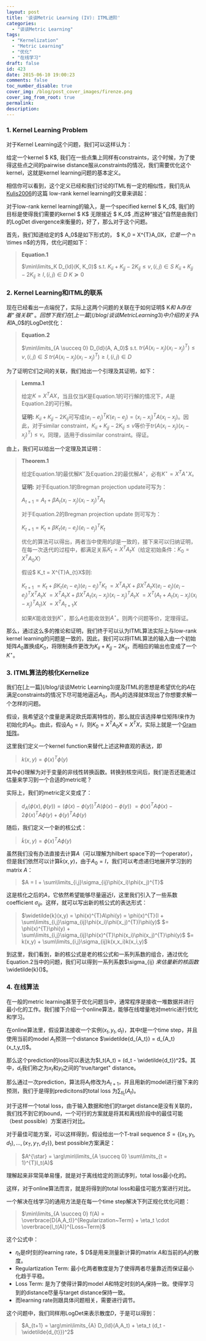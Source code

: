 ```yaml
---
layout: post
title: '谈谈Metric Learning (IV): ITML进阶'
categories:
  - "谈谈Metric Learning"
tags:
  - "Kernelization"
  - "Metric Learning"
  - "优化"
  - "在线学习"
draft: false
id: 423
date: 2015-06-10 19:00:23
comments: false
toc_number_disable: true
cover_img: /blog/post_cover_images/firenze.png
cover_img_from_root: true
permalink:
description:
---
```


### 1. Kernel Learning Problem

对于Kernel Learning这个问题，我们可以这样认为：

给定一个kernel $ K$, 我们在一些点集上同样有constraints，这个时候，为了使得这些点之间的pairwise distance服从constraints的情况，我们需要优化这个kernel，这就是kernel learning问题的基本定义。

相信你可以看到，这个定义已经和我们讨论的ITML有一定的相似性，我们先从[Kulis2006](http://dl.acm.org/citation.cfm?id=1143908)的这篇 low-rank kernel learning的文章来讲起：

对于low-rank kernel learning的输入，是一个specified kernel $ K_0$, 我们的目标是使得我们需要的kernel $ K$ 无限接近 $ K_0$ ,而这种“接近”自然是由我们的LogDet divergence来衡量的，好了，那么对于这个问题。

首先，我们知道给定的$ A_0$是如下形式的， $ K_0 = X^{T}A_0X$，它是一个$ n \times n$的方阵，优化问题如下：

> **Equation.1**
>
> $\min\limits_K D_{ld}(K, K_0)$
> $\text{s.t.}$
> $K_{ii} + K_{jj} - 2K_{ij} \leq v, (i,j) \in S$
> $K_{ii} + K_{jj} - 2K_{ij} \geq l, (i,j) \in D$
> $K \succeq 0$

### 2. Kernel Learning和ITML的联系

现在已经看出一点端倪了，实际上这两个问题的关联在于如何证明$ K$和$ A$存在着“强关联”。回想下我们在[上一篇](/blog/谈谈Metric Learning3)中介绍的关于$A$和$A_0$的LogDet优化：

> **Equation.2**
>
> $\min\limits_{A \succeq 0} D_{ld}(A, A_0)$
> $\text{s.t.}$
> $tr(A(x_i - x_j)(x_i - x_j)^{T}) \leq v, (i,j) \in S$
> $tr(A(x_i - x_j)(x_i - x_j)^{T}) \geq l, (i,j) \in D$

为了证明它们之间的关联，我们给出一个引理及其证明，如下：

> **Lemma.1**
>
> 给定$K = X^{T}AX$，当且仅当$K$是Equation.1的可行解的情况下，$A$是Equation.2的可行解。
>
>
> **证明:** $K_{ii} + K_{jj} - 2K_{ij}$可写成$(e_i - e_j)^{T}K(e_i - e_j) = (x_i - x_j)^{T}A(x_i - x_j)$。因此，对于similar constraint，$K_{ii} + K_{jj} - 2K_{ij} \leq v$等价于$tr(A(x_i - x_j)(x_i-x_j)^{T}) \leq v$。同理，适用于dissimilar constraint。得证。

由上，我们可以给出一个定理及其证明：

> **Theorem.1**
>
> 给定Equation.1的最优解$K^{\star}$及Equation.2的最优解$A^{\star}$，必有$K^{\star} = X^{T}A^{\star}X$。
>
> **证明:** 对于Equation.1的Bregman projection update可写为：
>
> $A_{t+1} = A_{t} + \beta A_{t}(x_i - x_j)(x_i - x_j)^{T}A_{t}$
>
> 对于Equation.2的Bregman projection update 则可写为：
>
> $K_{t+1} = K_{t} + \beta K_{t}(e_i - e_j)(e_i - e_j)^{T}K_{t}$
>
> 优化的算法可以得出，两者当中使用的$\beta$是一致的，接下来可以归纳证明，在每一次迭代的过程中，都满足关系$K_t = X^{T}A_{t}X$（给定初始条件：$K_0 = X^{T}A_{0}X$）
>
> 假设$ K_t = X^{T}A_{t}X$则:
>
> $K_{t+1}$
> $= K_{t} + \beta K_{t}(e_i - e_j)(e_i - e_j)^{T}K_{t}$
> $= X^{T}A_{t}X + \beta X^{T}A_{t}X(e_i - e_j)(e_i - e_j)^{T}X^{T}A_{t}X$
> $= X^{T}A_{t}X + \beta X^{T}A_{t}(x_i - x_j)(x_i - x_j)^{T}A_{t}X$
> $= X^{T}(A_{t} + A_{t}(x_i - x_j)(x_i - x_j)^{T}A_{t})X$
> $= X^{T}A_{t+1}X$
>
> 如果$K$能收敛到$K^{\star}$，那么$A$也能收敛到$A^{\star}$。则两个问题等价，定理得证。

那么，通过这么多的推论和证明，我们终于可以认为ITML算法实际上与low-rank kernel learning的问题是一致的，因此，我们可以将ITML算法的输入由一个初始矩阵$A_0$置换成$K_0$，将限制条件更改为$K_{ii} + K_{jj} - 2K_{ij}$，而相应的输出也变成了一个$K^{\star}$。

### 3. ITML算法的核化Kernelize

我们在[上一篇](/blog/谈谈Metric Learning3)提及ITML的思想是希望优化的$A$在满足constraints的情况下尽可能地逼近$A_0$，而$A_0$的选择就体现出了你想要求解一个怎样的问题。

假设，我希望这个度量是满足欧氏距离特性的，那么就应该选择单位矩阵$I$来作为初始化的$A_0$。由此，假设$A_0 = I$，则$K_0 = X^{T}A_0X = X^{T}X$，实际上就是一个[Gram矩阵](http://en.wikipedia.org/wiki/Gramian_matrix)。

这里我们定义一个kernel function来替代上述这种直观的表达，即

> $k(x,y) = \phi(x)^{T}\phi(y)$

其中$\phi()$理解为对于变量的非线性转换函数。转换到核空间后，我们是否还能通过估量来学习到一个合适的metric呢？

实际上，我们的metric定义变成了：

> $d_A(\phi(x), \phi(y)) = (\phi(x) - \phi(y))^{T}A(\phi(x) - \phi(y))$
> $=\phi(x)^{T}A\phi(x) - 2\phi(x)^{T}A\phi(y) + \phi(y)^{T}A\phi(y)$

随后，我们定义一个新的核公式：

> $\widetilde{k}(x,y) = \phi(x)^{T}A\phi(y)$

虽然我们没有办法直接去计算$A$（可以理解为hilbert space下的一个operator），但是我们依然可以计算$\widetilde{k}(x,y)$，由于$A_0 = I$，我们可以考虑递归地展开学习到的matrix $A$：

> $A = I + \sum\limits_{i,j}\sigma_{ij}\phi(x_i)\phi(x_j)^{T}$

这是核化之后的$A$，它依然希望能够尽量逼近$I$，这里我们引入了一些系数coefficient $\sigma_{ij}$。这样，就可以写出新的核公式的表达形式：

> $\widetilde{k}(x,y) = \phi(x)^{T}A\phi(y) = \phi(x)^{T}(I + \sum\limits_{i,j}\sigma_{ij}\phi(x_i)\phi(x_j)^{T})\phi(y)$
> $= \phi(x)^{T}\phi(y) + \sum\limits_{i,j}\sigma_{ij}\phi(x)^{T}\phi(x_i)\phi(x_j)^{T}\phi(y)$
> $= k(x,y) + \sum\limits_{i,j}\sigma_{ij}k(x,x_i)k(x_i,y)$

到这里，我们看到，新的核公式是老的核公式和一系列系数的组合，通过优化Equation.2当中的问题，我们可以得到一系列系数$\sigma_{ij} $来估量新的核函数$\widetilde{k}()$。

### 4. 在线算法

在一般的metric learning甚至于优化问题当中，通常程序是接收一堆数据并进行最小化的工作。我们接下介绍一个online算法，能够在线增量地对metric进行优化和学习。

在online算法里，假设算法接收一个实例$(x_t, y_t, d_t)$，其中$t$是一个time step，并且使用当前的model $A_t$预测一个distance $\widetilde{d_{A_t}} = d_{A_t}(x_t,y_t)$。

那么这个prediction的loss可以表达为$l_t(A_t) = (d_t - \widetilde{d_t})^2$。其中，$d_t$我们称之为$x_t$和$y_t$之间的"true/target" distance。

那么通过一次prediction，算法将$A_t$修改为$A_{t+1}$，并且用新的model进行接下来的预测，我们于是得到predicitons的total loss 为$\sum_{tl_t}(A_t)$。

对于这样一个total loss，由于输入数据和他们的target distance是没有关联的，我们找不到它的bound，一个可行的方案就是将其和离线阶段中的最佳可能（best possible）方案进行对比。

对于最佳可能方案，可以这样得到，假设给出一个T-trail sequence $S = \{(x_1,y_1,d_1),\ldots,(x_T,y_T,d_T)\}$, best possible方案满足：

> $A^{\star} = \arg\min\limits_{A \succeq 0} \sum\limits_{t = 1}^{T}l_t(A)$

理解起来非常简单易懂，就是对于离线给定的测试序列，total loss最小化的。

这样，对于online算法而言，就是将得到的total loss和最佳可能方案进行对比。

一个解决在线学习的通用方法是在每一个time step解决下列正规化优化问题：

> $\min\limits_{A \succeq 0} f(A) = \overbrace{D(A,A_t)}^{Regularization~Term} + \eta_t \cdot \overbrace{l_t(A)}^{Loss~Term}$

这个公式中：
  * $\eta_t$是$t$时刻的learning rate，$ D$是用来测量新计算的matrix $A$和当前的$A_t$的散度。
  * Regulartization Term: 最小化两者散度是为了使得两者尽量靠近而保证最小化趋于平稳。
  * Loss Term: 是为了使得计算的model $A$和特定时刻的$A_t$保持一致。使得学习到的distance尽量与target distance保持一致。
  * 而learning rate则跟具体问题相关，需要进行调节。

这个问题中，我们同样用LogDet来表示散度$D$，于是可以得到：

> $A_{t+1} = \arg\min\limits_{A} D_{ld}(A,A_t) + \eta_t (d_t - \widetilde{d_{t}})^2$
